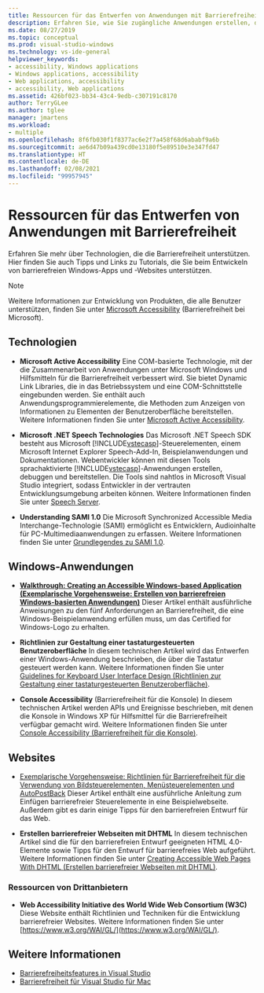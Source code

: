 ```yaml
---
title: Ressourcen für das Entwerfen von Anwendungen mit Barrierefreiheit
description: Erfahren Sie, wie Sie zugängliche Anwendungen erstellen, die die Arbeit für Personen mit Behinderung erleichtern.
ms.date: 08/27/2019
ms.topic: conceptual
ms.prod: visual-studio-windows
ms.technology: vs-ide-general
helpviewer_keywords:
- accessibility, Windows applications
- Windows applications, accessibility
- Web applications, accessibility
- accessibility, Web applications
ms.assetid: 426bf023-bb34-43c4-9edb-c307191c8170
author: TerryGLee
ms.author: tglee
manager: jmartens
ms.workload:
- multiple
ms.openlocfilehash: 8f6fb030f1f8377ac6e2f7a458f68d6ababf9a6b
ms.sourcegitcommit: ae6d47b09a439cd0e13180f5e89510e3e347fd47
ms.translationtype: HT
ms.contentlocale: de-DE
ms.lasthandoff: 02/08/2021
ms.locfileid: "99957945"
---
```

# <a name="resources-for-designing-accessible-applications"></a>Ressourcen für das Entwerfen von Anwendungen mit Barrierefreiheit

Erfahren Sie mehr über Technologien, die die Barrierefreiheit unterstützen. Hier finden Sie auch Tipps und Links zu Tutorials, die Sie beim Entwickeln von barrierefreien Windows-Apps und -Websites unterstützen.

>[!NOTE]
>Weitere Informationen zur Entwicklung von Produkten, die alle Benutzer unterstützen, finden Sie unter [Microsoft Accessibility](https://www.microsoft.com/accessibility/) (Barrierefreiheit bei Microsoft).

## <a name="technologies"></a>Technologien

* **Microsoft Active Accessibility** Eine COM-basierte Technologie, mit der die Zusammenarbeit von Anwendungen unter Microsoft Windows und Hilfsmitteln für die Barrierefreiheit verbessert wird. Sie bietet Dynamic Link Libraries, die in das Betriebssystem und eine COM-Schnittstelle eingebunden werden. Sie enthält auch Anwendungsprogrammierelemente, die Methoden zum Anzeigen von Informationen zu Elementen der Benutzeroberfläche bereitstellen. Weitere Informationen finden Sie unter [Microsoft Active Accessibility](/windows/desktop/WinAuto/microsoft-active-accessibility).

* **Microsoft .NET Speech Technologies** Das Microsoft .NET Speech SDK besteht aus Microsoft [!INCLUDE[vstecasp](../../code-quality/includes/vstecasp_md.md)]-Steuerelementen, einem Microsoft Internet Explorer Speech-Add-In, Beispielanwendungen und Dokumentationen. Webentwickler können mit diesen Tools sprachaktivierte [!INCLUDE[vstecasp](../../code-quality/includes/vstecasp_md.md)]-Anwendungen erstellen, debuggen und bereitstellen. Die Tools sind nahtlos in Microsoft Visual Studio integriert, sodass Entwickler in der vertrauten Entwicklungsumgebung arbeiten können. Weitere Informationen finden Sie unter [Speech Server](/previous-versions/office/developer/speech-technologies/ms950383\(v\=msdn.10\)).

* **Understanding SAMI 1.0** Die Microsoft Synchronized Accessible Media Interchange-Technologie (SAMI) ermöglicht es Entwicklern, Audioinhalte für PC-Multimediaanwendungen zu erfassen. Weitere Informationen finden Sie unter [Grundlegendes zu SAMI 1.0](/previous-versions/windows/desktop/dnacc/understanding-sami-1.0).

## <a name="windows-applications"></a>Windows-Anwendungen

* **[Walkthrough: Creating an Accessible Windows-based Application (Exemplarische Vorgehensweise: Erstellen von barrierefreien Windows-basierten Anwendungen)](/dotnet/framework/winforms/advanced/walkthrough-creating-an-accessible-windows-based-application)** Dieser Artikel enthält ausführliche Anweisungen zu den fünf Anforderungen an Barrierefreiheit, die eine Windows-Beispielanwendung erfüllen muss, um das Certified for Windows-Logo zu erhalten.

* **Richtlinien zur Gestaltung einer tastaturgesteuerten Benutzeroberfläche** In diesem technischen Artikel wird das Entwerfen einer Windows-Anwendung beschrieben, die über die Tastatur gesteuert werden kann. Weitere Informationen finden Sie unter [Guidelines for Keyboard User Interface Design (Richtlinien zur Gestaltung einer tastaturgesteuerten Benutzeroberfläche)](/previous-versions/windows/desktop/dnacc/guidelines-for-keyboard-user-interface-design).

* **Console Accessibility** (Barrierefreiheit für die Konsole) In diesem technischen Artikel werden APIs und Ereignisse beschrieben, mit denen die Konsole in Windows XP für Hilfsmittel für die Barrierefreiheit verfügbar gemacht wird. Weitere Informationen finden Sie unter [Console Accessibility (Barrierefreiheit für die Konsole)](/previous-versions/windows/desktop/dnacc/console-accessibility).

## <a name="websites"></a>Websites

- [Exemplarische Vorgehensweise: Richtlinien für Barrierefreiheit für die Verwendung von Bildsteuerelementen, Menüsteuerelementen und AutoPostBack](/previous-versions/3has1x30(v=vs.140)) Dieser Artikel enthält eine ausführliche Anleitung zum Einfügen barrierefreier Steuerelemente in eine Beispielwebseite. Außerdem gibt es darin einige Tipps für den barrierefreien Entwurf für das Web.

- **Erstellen barrierefreier Webseiten mit DHTML** In diesem technischen Artikel sind die für den barrierefreien Entwurf geeigneten HTML 4.0-Elemente sowie Tipps für den Entwurf für barrierefreies Web aufgeführt. Weitere Informationen finden Sie unter [Creating Accessible Web Pages With DHTML (Erstellen barrierefreier Webseiten mit DHTML)](/previous-versions//ms528445(v=vs.85)).

### <a name="third-party-resources"></a>Ressourcen von Drittanbietern

- **Web Accessibility Initiative des World Wide Web Consortium (W3C)** Diese Website enthält Richtlinien und Techniken für die Entwicklung barrierefreier Websites. Weitere Informationen finden Sie unter [https://www.w3.org/WAI/GL/](https://www.w3.org/WAI/GL/).

## <a name="see-also"></a>Weitere Informationen

* [Barrierefreiheitsfeatures in Visual Studio](../../ide/reference/accessibility-features-of-visual-studio.md)
* [Barrierefreiheit für Visual Studio für Mac](/visualstudio/mac/accessibility/)